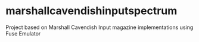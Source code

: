 # marshallcavendishinputspectrum
Project based on Marshall Cavendish Input magazine implementations using Fuse Emulator

